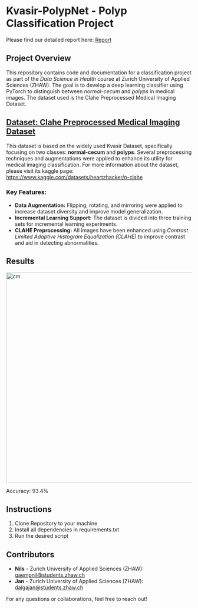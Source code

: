 # Kvasir-PolypNet - Polyp Classification Project
Please find our detailed report here: [Report](report/Kvasir-PolypNet-Report.pdf)
## Project Overview

This repository contains code and documentation for a classification project as part of the *Data Science in Health* course at Zurich University of Applied Sciences (ZHAW). The goal is to develop a deep learning classifier using PyTorch to distinguish between *normal-cecum* and *polyps* in medical images. The dataset used is the Clahe Preprocessed Medical Imaging Dataset. 

## [Dataset: Clahe Preprocessed Medical Imaging Dataset](https://www.kaggle.com/datasets/heartzhacker/n-clahe)

This dataset is based on the widely used Kvasir Dataset, specifically focusing on two classes: **normal-cecum** and **polyps**. Several preprocessing techniques and augmentations were applied to enhance its utility for medical imaging classification. For more information about the dataset, please visit its kaggle page: https://www.kaggle.com/datasets/heartzhacker/n-clahe

### Key Features:
- **Data Augmentation:** Flipping, rotating, and mirroring were applied to increase dataset diversity and improve model generalization.
- **Incremental Learning Support:** The dataset is divided into three training sets for incremental learning experiments.
- **CLAHE Preprocessing:** All images have been enhanced using *Contrast Limited Adaptive Histogram Equalization (CLAHE)* to improve contrast and aid in detecting abnormalities.

## Results
<img width="570" alt="cm" src="https://github.com/user-attachments/assets/533b6d8b-2d7e-4712-8e87-2742eae454e6" />

Accuracy: 93.4%

## Instructions
1. Clone Repository to your machine
2. Install all dependencies in requirements.txt
3. Run the desired script


## Contributors

- **Nils** - Zurich University of Applied Sciences (ZHAW): gaempnil@students.zhaw.ch
- **Jan** - Zurich University of Applied Sciences (ZHAW): dalgajan@students.zhaw.ch

For any questions or collaborations, feel free to reach out!


